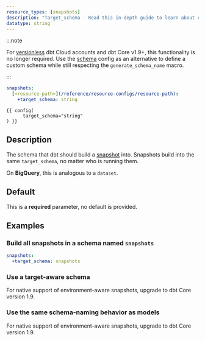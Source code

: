 ```yaml
---
resource_types: [snapshots]
description: "Target_schema - Read this in-depth guide to learn about configurations in dbt."
datatype: string
---
```


:::note

For [versionless](/docs/dbt-versions/core-upgrade/upgrading-to-v1.8#versionless) dbt Cloud accounts and dbt Core v1.9+, this functionality is no longer required. Use the [schema](/reference/resource-configs/schema) config as an alternative to define a custom schema while still respecting the `generate_schema_name` macro. 

:::

<File name='dbt_project.yml'>

```yml
snapshots:
  [<resource-path>](/reference/resource-configs/resource-path):
    +target_schema: string

```

</File>

<File name='snapshots/<filename>.sql'>

```jinja2
{{ config(
      target_schema="string"
) }}

```

</File>

## Description
The schema that dbt should build a [snapshot](/docs/build/snapshots) <Term id="table" /> into. Snapshots build into the same `target_schema`, no matter who is running them.

On **BigQuery**, this is analogous to a `dataset`.

## Default
This is a **required** parameter, no default is provided.

## Examples
### Build all snapshots in a schema named `snapshots`

<File name='dbt_project.yml'>

```yml
snapshots:
  +target_schema: snapshots

```

</File>

<VersionBlock lastVersion="1.8" >

### Use a target-aware schema

For native support of environment-aware snapshots, upgrade to dbt Core version 1.9. 

### Use the same schema-naming behavior as models

For native support of environment-aware snapshots, upgrade to dbt Core version 1.9. 

</VersionBlock>
